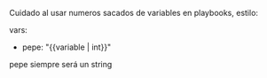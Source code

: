 Cuidado al usar numeros sacados de variables en playbooks, estilo:

vars:
  - pepe: "{{variable | int}}"

pepe siempre será un string

